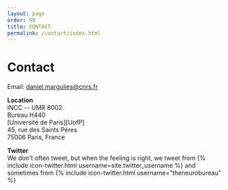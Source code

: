 ```yaml
---
layout: page
order: 90
title: CONTACT
permalink: /contact/index.html
---
```


# Contact

Email: [<span class="line">daniel.margulies@</span><span class="line">cnrs.fr</span>](mailto:daniel.margulies@cnrs.fr)  

**Location**  
INCC -- UMR 8002  
Bureau H440  
[Université de Paris][UofP]  
45, rue des Saints Pères  
75006 Paris, France  

**Twitter**  
We don't often tweet, but when the feeling is right, we tweet from {% include icon-twitter.html username=site.twitter_username %} and sometimes from {% include icon-twitter.html username="theneurobureau" %}  